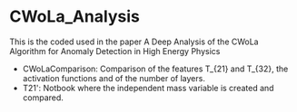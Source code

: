# CWoLa_Analysis

This is the coded used in the paper A Deep Analysis of the CWoLa Algorithm for Anomaly Detection in High Energy Physics

- CWoLaComparison: Comparison of the features T_{21} and T_{32}, the activation functions and of the number of layers.
- T21': Notbook where the independent mass variable is created and compared.
